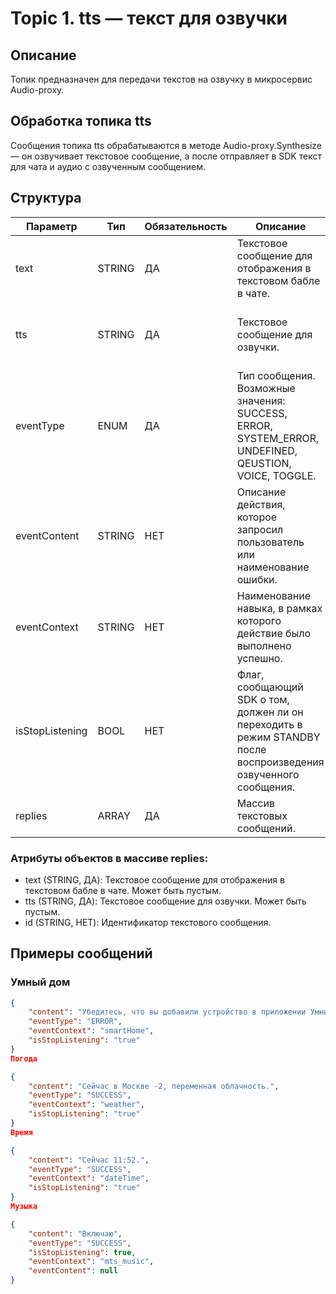 # Topic 1. tts — текст для озвучки

## Описание

Топик предназначен для передачи текстов на озвучку в микросервис Audio-proxy.

## Обработка топика tts

Сообщения топика tts обрабатываются в методе Audio-proxy.Synthesize — он озвучивает текстовое сообщение, а после отправляет в SDK текст для чата и аудио с озвученным сообщением.

## Структура

| Параметр        | Тип    | Обязательность | Описание                                                                                                   | Комментарий                                                                                       |
|-----------------|--------|----------------|------------------------------------------------------------------------------------------------------------|---------------------------------------------------------------------------------------------------|
| text        | STRING | ДА             | Текстовое сообщение для отображения в текстовом бабле в чате.                                              | Может быть пустым - тогда поле text в запросе Audio-proxy.Synthesize будет пустым.                |
| tts         | STRING | ДА             | Текстовое сообщение для озвучки.                                                                           | Может быть пустым - тогда запрос на озвучку в AudioKit StreamingSynthesize не будет отправлен.    |
| eventType   | ENUM   | ДА             | Тип сообщения. Возможные значения: SUCCESS, ERROR, SYSTEM_ERROR, UNDEFINED, QEUSTION, VOICE, TOGGLE.       | Сейчас используются только значения "SUCCESS" и "ERROR".                                          |
| eventContent| STRING | НЕТ            | Описание действия, которое запросил пользователь или наименование ошибки.                                  | Данные для АppMetrica и МТС Аналитики. Параметр пока что не используется.                         |
| eventContext| STRING | НЕТ            | Наименование навыка, в рамках которого действие было выполнено успешно.                                    | Данные для АppMetrica и МТС Аналитики. Заполняется в соответствии с таблицей.                     |
| isStopListening | BOOL | НЕТ          | Флаг, сообщающий SDK о том, должен ли он переходить в режим STANDBY после воспроизведения озвученного сообщения. | Заполняется на nlp-proxy из конфигурационного файла либо в сценариях skill-service.              |
| replies     | ARRAY  | ДА             | Массив текстовых сообщений.                                                                                |                                                                                                   |

### Атрибуты объектов в массиве replies:

- text (STRING, ДА): Текстовое сообщение для отображения в текстовом бабле в чате. Может быть пустым.
- tts (STRING, ДА): Текстовое сообщение для озвучки. Может быть пустым.
- id (STRING, НЕТ): Идентификатор текстового сообщения.

## Примеры сообщений

### Умный дом

```json
{
    "content": "Убедитесь, что вы добавили устройство в приложении Умный дом",
    "eventType": "ERROR",
    "eventContext": "smartHome",
    "isStopListening": "true"
}
Погода

{
    "content": "Сейчас в Москве -2, переменная облачность.",
    "eventType": "SUCCESS",
    "eventContext": "weather",
    "isStopListening": "true"
}
Время

{
    "content": "Сейчас 11:52.",
    "eventType": "SUCCESS",
    "eventContext": "dateTime",
    "isStopListening": "true"
}
Музыка

{
    "content": "Включаю",
    "eventType": "SUCCESS",
    "isStopListening": true,
    "eventContext": "mts_music",
    "eventContent": null
}
```
